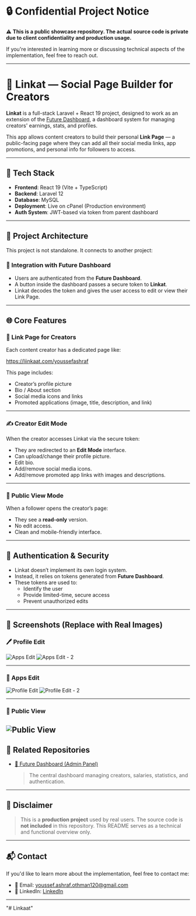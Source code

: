 # 🔒 Confidential Project Notice

⚠️ **This is a public showcase repository. The actual source code is private due to client confidentiality and production usage.**

If you're interested in learning more or discussing technical aspects of the implementation, feel free to reach out.

---

# 📱 Linkat — Social Page Builder for Creators

**Linkat** is a full-stack Laravel + React 19 project, designed to work as an extension of the [Future Dashboard](https://github.com/code-with-youssef/Future_dashboard), a dashboard system for managing creators' earnings, stats, and profiles.

This app allows content creators to build their personal **Link Page** — a public-facing page where they can add all their social media links, app promotions, and personal info for followers to access.

---

## 🚀 Tech Stack

- **Frontend**: React 19 (Vite + TypeScript)
- **Backend**: Laravel 12
- **Database**: MySQL
- **Deployment**: Live on cPanel (Production environment)
- **Auth System**: JWT-based via token from parent dashboard

---

## 🧩 Project Architecture

This project is not standalone. It connects to another project:

### 🔗 Integration with Future Dashboard

- Users are authenticated from the **Future Dashboard**.
- A button inside the dashboard passes a secure token to **Linkat**.
- Linkat decodes the token and gives the user access to edit or view their Link Page.

---

## 🌐 Core Features

### 🔸 Link Page for Creators

Each content creator has a dedicated page like:

https://liinkaat.com/youssefashraf

This page includes:

- Creator’s profile picture
- Bio / About section
- Social media icons and links
- Promoted applications (image, title, description, and link)

---

### ✍️ Creator Edit Mode

When the creator accesses Linkat via the secure token:

- They are redirected to an **Edit Mode** interface.
- Can upload/change their profile picture.
- Edit bio.
- Add/remove social media icons.
- Add/remove promoted app links with images and descriptions.

---

### 👀 Public View Mode

When a follower opens the creator’s page:

- They see a **read-only** version.
- No edit access.
- Clean and mobile-friendly interface.

---

## 🔐 Authentication & Security

- Linkat doesn’t implement its own login system.
- Instead, it relies on tokens generated from **Future Dashboard**.
- These tokens are used to:
  - Identify the user
  - Provide limited-time, secure access
  - Prevent unauthorized edits

---

## 📸 Screenshots (Replace with Real Images)

### 🖊️ Profile Edit

![Apps Edit](image-3.png)
![Apps Edit - 2](image-4.png)

---

### 📲 Apps Edit

![Profile Edit](image-1.png)
![Profile Edit - 2](image-2.png)

---

### 👀 Public View

## ![Public View](image.png)

## 📂 Related Repositories

- [🔧 Future Dashboard (Admin Panel)](https://github.com/code-with-youssef/Future_dashboard)
  > The central dashboard managing creators, salaries, statistics, and authentication.

---

## 📢 Disclaimer

> This is a **production project** used by real users. The source code is **not included** in this repository. This README serves as a technical and functional overview only.

---

## 📬 Contact

If you'd like to learn more about the implementation, feel free to contact me:

- 📧 Email: youssef.ashraf.othman120@gmail.com
- 💼 LinkedIn: [LinkedIn](https://www.linkedin.com/in/youssefashraf2)

---

"# Linkaat"
